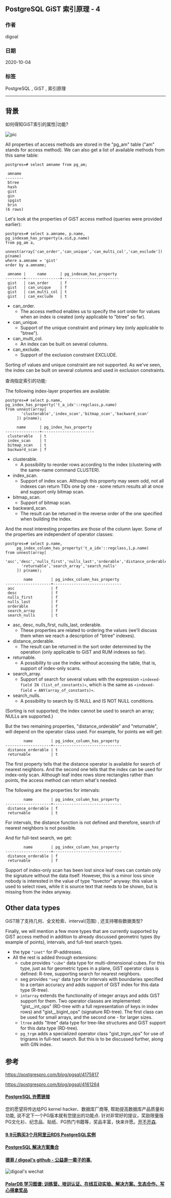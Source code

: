 ## PostgreSQL GiST 索引原理 - 4               
                
### 作者                
digoal                
                
### 日期                
2020-10-04                
                
### 标签                
PostgreSQL , GiST , 索引原理                 
                
----                
                
## 背景         
如何得知GiST索引的属性|功能?     
    
![pic](20201004_04_pic_001.png)    
    
All properties of access methods are stored in the "pg_am" table ("am" stands for access method). We can also get a list of available methods from this same table:    
    
```    
postgres=# select amname from pg_am;    
    
 amname    
--------    
 btree    
 hash    
 gist    
 gin    
 spgist    
 brin    
(6 rows)    
```    
    
Let's look at the properties of GiST access method (queries were provided earlier):    
    
```    
postgres=# select a.amname, p.name, pg_indexam_has_property(a.oid,p.name)    
from pg_am a,    
     unnest(array['can_order','can_unique','can_multi_col','can_exclude']) p(name)    
where a.amname = 'gist'    
order by a.amname;    
    
 amname |     name      | pg_indexam_has_property    
--------+---------------+-------------------------    
 gist   | can_order     | f    
 gist   | can_unique    | f    
 gist   | can_multi_col | t    
 gist   | can_exclude   | t    
```    
    
- can_order.    
    - The access method enables us to specify the sort order for values when an index is created (only applicable to "btree" so far).    
- can_unique.    
    - Support of the unique constraint and primary key (only applicable to "btree").    
- can_multi_col.    
    - An index can be built on several columns.    
- can_exclude.    
    - Support of the exclusion constraint EXCLUDE.    
    
Sorting of values and unique constraint are not supported. As we've seen, the index can be built on several columns and used in exclusion constraints.    
    
查询指定索引的功能:     
    
The following index-layer properties are available:    
    
```    
postgres=# select p.name, pg_index_has_property('t_a_idx'::regclass,p.name)    
from unnest(array[    
       'clusterable','index_scan','bitmap_scan','backward_scan'    
     ]) p(name);    
    
     name      | pg_index_has_property    
---------------+-----------------------    
 clusterable   | t    
 index_scan    | t    
 bitmap_scan   | t    
 backward_scan | f    
```    
    
- clusterable.    
    - A possibility to reorder rows according to the index (clustering with the same-name command CLUSTER).    
- index_scan.    
    - Support of index scan. Although this property may seem odd, not all indexes can return TIDs one by one - some return results all at once and support only bitmap scan.    
- bitmap_scan.    
    - Support of bitmap scan.    
- backward_scan.    
    - The result can be returned in the reverse order of the one specified when building the index.    
    
    
And the most interesting properties are those of the column layer. Some of the properties are independent of operator classes:    
    
```    
postgres=# select p.name,    
     pg_index_column_has_property('t_a_idx'::regclass,1,p.name)    
from unnest(array[    
       'asc','desc','nulls_first','nulls_last','orderable','distance_orderable',    
       'returnable','search_array','search_nulls'    
     ]) p(name);    
    
        name        | pg_index_column_has_property    
--------------------+------------------------------    
 asc                | f    
 desc               | f    
 nulls_first        | f    
 nulls_last         | f    
 orderable          | f    
 search_array       | f    
 search_nulls       | t    
```    
    
- asc, desc, nulls_first, nulls_last, orderable.    
    - These properties are related to ordering the values (we'll discuss them when we reach a description of "btree" indexes).    
- distance_orderable.    
    - The result can be returned in the sort order determined by the operation (only applicable to GiST and RUM indexes so far).    
- returnable.    
    - A possibility to use the index without accessing the table, that is, support of index-only scans.    
- search_array.    
    - Support of search for several values with the expression ```«indexed-field IN (list_of_constants)»```, which is the same as ```«indexed-field = ANY(array_of_constants)»```.    
- search_nulls.    
    - A possibility to search by IS NULL and IS NOT NULL conditions.    
    
    
(Sorting is not supported; the index cannot be used to search an array; NULLs are supported.)    
    
But the two remaining properties, "distance_orderable" and "returnable", will depend on the operator class used. For example, for points we will get:    
    
```    
        name        | pg_index_column_has_property    
--------------------+------------------------------    
 distance_orderable | t    
 returnable         | t    
```    
    
The first property tells that the distance operator is available for search of nearest neighbors. And the second one tells that the index can be used for index-only scan. Although leaf index rows store rectangles rather than points, the access method can return what's needed.    
    
The following are the properties for intervals:    
    
```    
        name        | pg_index_column_has_property    
--------------------+------------------------------    
 distance_orderable | f    
 returnable         | t    
```    
    
For intervals, the distance function is not defined and therefore, search of nearest neighbors is not possible.    
    
And for full-text search, we get:    
    
```    
        name        | pg_index_column_has_property    
--------------------+------------------------------    
 distance_orderable | f    
 returnable         | f    
```    
    
Support of index-only scan has been lost since leaf rows can contain only the signature without the data itself. However, this is a minor loss since nobody is interested in the value of type "tsvector" anyway: this value is used to select rows, while it is source text that needs to be shown, but is missing from the index anyway.    
    
## Other data types    
GiST除了支持几何、全文检索、interval(范围) , 还支持哪些数据类型?    
    
Finally, we will mention a few more types that are currently supported by GiST access method in addition to already discussed geometric types (by example of points), intervals, and full-text search types.    
    
- the type ```"inet"``` for IP-addresses.     
- All the rest is added through extensions:    
    - cube provides ```"cube"``` data type for multi-dimensional cubes. For this type, just as for geometric types in a plane, GiST operator class is defined: R-tree, supporting search for nearest neighbors.    
    - seg provides ```"seg"``` data type for intervals with boundaries specified to a certain accuracy and adds support of GiST index for this data type (R-tree).    
    - ```intarray``` extends the functionality of integer arrays and adds GiST support for them. Two operator classes are implemented: "gist__int_ops" (RD-tree with a full representation of keys in index rows) and "gist__bigint_ops" (signature RD-tree). The first class can be used for small arrays, and the second one - for larger sizes.    
    - ```ltree``` adds "ltree" data type for tree-like structures and GiST support for this data type (RD-tree).    
    - ```pg_trgm``` adds a specialized operator class "gist_trgm_ops" for use of trigrams in full-text search. But this is to be discussed further, along with GIN index.    
    
## 参考            
https://postgrespro.com/blog/pgsql/4175817        
        
https://postgrespro.com/blog/pgsql/4161264    
  
  
#### [PostgreSQL 许愿链接](https://github.com/digoal/blog/issues/76 "269ac3d1c492e938c0191101c7238216")
您的愿望将传达给PG kernel hacker、数据库厂商等, 帮助提高数据库产品质量和功能, 说不定下一个PG版本就有您提出的功能点. 针对非常好的提议，奖励限量版PG文化衫、纪念品、贴纸、PG热门书籍等，奖品丰富，快来许愿。[开不开森](https://github.com/digoal/blog/issues/76 "269ac3d1c492e938c0191101c7238216").  
  
  
#### [9.9元购买3个月阿里云RDS PostgreSQL实例](https://www.aliyun.com/database/postgresqlactivity "57258f76c37864c6e6d23383d05714ea")
  
  
#### [PostgreSQL 解决方案集合](https://yq.aliyun.com/topic/118 "40cff096e9ed7122c512b35d8561d9c8")
  
  
#### [德哥 / digoal's github - 公益是一辈子的事.](https://github.com/digoal/blog/blob/master/README.md "22709685feb7cab07d30f30387f0a9ae")
  
  
![digoal's wechat](../pic/digoal_weixin.jpg "f7ad92eeba24523fd47a6e1a0e691b59")
  
  
#### [PolarDB 学习图谱: 训练营、培训认证、在线互动实验、解决方案、生态合作、写心得拿奖品](https://www.aliyun.com/database/openpolardb/activity "8642f60e04ed0c814bf9cb9677976bd4")
  
